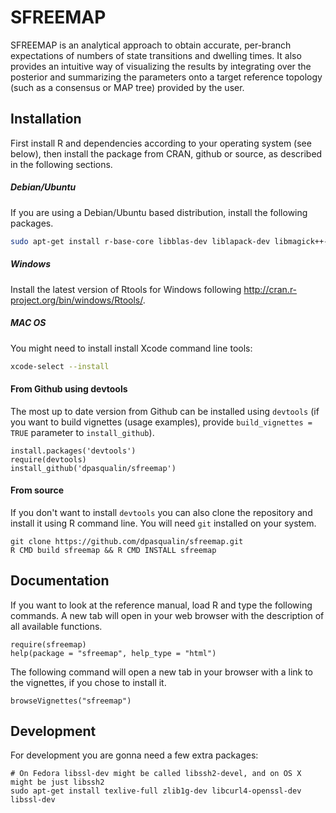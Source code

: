 # SFREEMAP

SFREEMAP is an analytical approach to obtain accurate, per-branch
expectations of numbers of state transitions and dwelling times. It also
provides an intuitive way of visualizing the results by integrating over
the posterior and summarizing the parameters onto a target reference
topology (such as a consensus or MAP tree) provided by the user.

## Installation

First install R and dependencies according to your operating system (see below), then install
the package from CRAN, github or source, as described in the following sections.


##### Debian/Ubuntu

If you are using a Debian/Ubuntu based distribution, install the following packages.

```bash
sudo apt-get install r-base-core libblas-dev liblapack-dev libmagick++-dev
```

##### Windows

Install the latest version of Rtools for Windows following
http://cran.r-project.org/bin/windows/Rtools/.

##### MAC OS

You might need to install install Xcode command line tools:
```bash
xcode-select --install
```

#### From Github using devtools

The most up to date version from Github can be installed using `devtools` (if you want to build vignettes
(usage examples), provide `build_vignettes = TRUE` parameter to `install_github`).
```
install.packages('devtools')
require(devtools)
install_github('dpasqualin/sfreemap')
```
#### From source

If you don't want to install `devtools` you can also clone the repository and install it using R command line.
You will need `git` installed on your system.
```
git clone https://github.com/dpasqualin/sfreemap.git
R CMD build sfreemap && R CMD INSTALL sfreemap
```

## Documentation

If you want to look at the reference manual, load R and type the following
commands. A new tab will open in your web browser with the description of
all available functions.

```
require(sfreemap)
help(package = "sfreemap", help_type = "html")
```

The following command will open a new tab in your browser with a link to the vignettes, if you chose
to install it.

```
browseVignettes("sfreemap")
```

## Development

For development you are gonna need a few extra packages:
```
# On Fedora libssl-dev might be called libssh2-devel, and on OS X might be just libssh2
sudo apt-get install texlive-full zlib1g-dev libcurl4-openssl-dev libssl-dev
```
